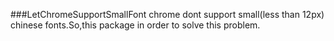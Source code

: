 ###LetChromeSupportSmallFont
chrome dont support small(less than 12px) chinese fonts.So,this package in order to solve this problem.

